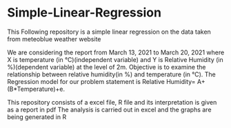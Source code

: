 # Simple-Linear-Regression

This Following repository is a simple linear regression on the data taken from meteoblue weather website

We are considering the report from March 13, 2021 to March 20, 2021 where X is temperature
(in ℃)(independent variable) and Y is Relative Humidity (in %)(dependent variable) at the level
of 2m. Objective is to examine the relationship between relative humidity(in %) and temperature
(in ℃). The Regression model for our problem statement is Relative Humidity= A+(B*Temperature)+e.

This repository consists of a excel file, R file and its interpretation is given as a report in pdf
The analysis is carried out in excel and the graphs are being generated in R
